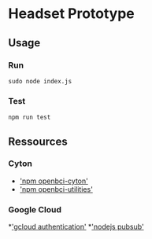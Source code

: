 # Headset Prototype

## Usage

### Run

`sudo node index.js`

### Test

`npm run test`

## Ressources

### Cyton

* ['npm openbci-cyton'](https://github.com/OpenBCI/OpenBCI_NodeJS_Cyton#event-sample)
* ['npm openbci-utilities'](https://github.com/OpenBCI/OpenBCI_JavaScript_Utilities)

### Google Cloud

*['gcloud authentication'](https://cloud.google.com/docs/authentication/getting-started)
*['nodejs pubsub'](https://cloud.google.com/nodejs/docs/reference/pubsub/0.16.x/index-all)